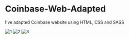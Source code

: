# Coinbase-Web-Adapted
I've adapted Coinbase website using HTML, CSS and SASS

![1](https://user-images.githubusercontent.com/96390939/193266779-e2502458-0e4c-4ea0-abc5-e6f1cb1736e7.png)
![2](https://user-images.githubusercontent.com/96390939/193266782-a48d58e4-b3ac-4610-92e1-50a00ec68759.png)
![3](https://user-images.githubusercontent.com/96390939/193266784-9bc38d06-3dcf-4a60-b244-d76a02085869.png)
